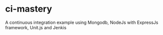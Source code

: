 # ci-mastery
A continuous integration example using Mongodb, NodeJs with ExpressJs framework, Unit.js and Jenkis
